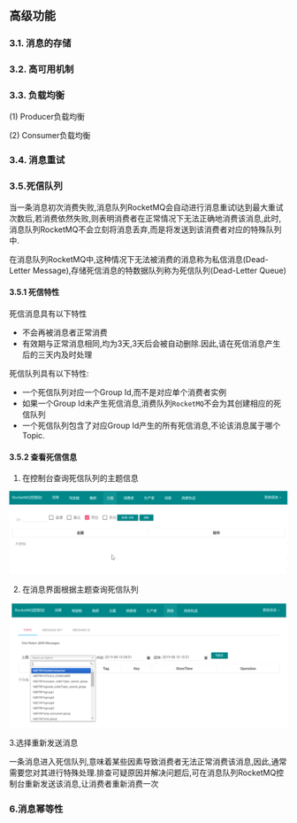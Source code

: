 ## 高级功能
### 3.1. 消息的存储



### 3.2. 高可用机制



### 3.3. 负载均衡

(1)    Producer负载均衡

(2)    Consumer负载均衡



###  3.4. 消息重试



### 3.5.死信队列

当一条消息初次消费失败,消息队列RocketMQ会自动进行消息重试l达到最大重试次数后,若消费依然失败,则表明消费者在正常情况下无法正确地消费该消息,此时,消息队列RocketMQ不会立刻将消息丢弃,而是将发送到该消费者对应的特殊队列中.

在消息队列RocketMQ中,这种情况下无法被消费的消息称为私信消息(Dead-Letter Message),存储死信消息的特数据队列称为死信队列(Dead-Letter Queue)

#### 3.5.1 死信特性

死信消息具有以下特性

* 不会再被消息者正常消费
* 有效期与正常消息相同,均为3天,3天后会被自动删除.因此,请在死信消息产生后的三天内及时处理

死信队列具有以下特性:

* 一个死信队列对应一个Group Id,而不是对应单个消费者实例
* 如果一个Group Id未产生死信消息,消费队列`RocketMQ`不会为其创建相应的死信队列
* 一个死信队列包含了对应Group Id产生的所有死信消息,不论该消息属于哪个Topic.

#### 3.5.2 查看死信信息

1. 在控制台查询死信队列的主题信息

![image 控制台查询死信队列](assets/console_query_dead_letter_queue.png)

2. 在消息界面根据主题查询死信队列

![image 控制台查询死信队列](assets/console_query_dead_letter_message.png)

3.选择重新发送消息

一条消息进入死信队列,意味着某些因素导致消费者无法正常消费该消息,因此,通常需要您对其进行特殊处理.排查可疑原因并解决问题后,可在消息队列RocketMQ控制台重新发送该消息,让消费者重新消费一次

### 6.消息幂等性